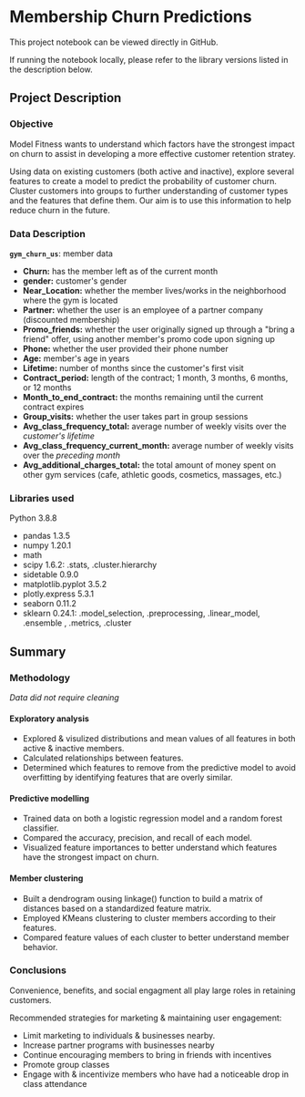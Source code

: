 # Membership Churn Predictions

This project notebook can be viewed directly in GitHub.

If running the notebook locally, please refer to the library versions listed in the description below.

## Project Description
### Objective
Model Fitness wants to understand which factors have the strongest impact on churn to assist in developing a more effective customer retention stratey.

Using data on existing customers (both active and inactive), explore several features to create a model to predict the probability of customer churn. Cluster customers into groups to further understanding of customer types and the features that define them. Our aim is to use this information to help reduce churn in the future.

### Data Description
 **`gym_churn_us`**: member data
- **Churn:** has the member left as of the current month
- **gender:** customer's gender
- **Near_Location:** whether the member lives/works in the neighborhood where the gym is located
- **Partner:** whether the user is an employee of a partner company (discounted membership)
- **Promo_friends:** whether the user originally signed up through a "bring a friend" offer, using another member's promo code upon signing up
- **Phone:** whether the user provided their phone number
- **Age:** member's age in years
- **Lifetime:** number of months since the customer's first visit
- **Contract_period:** length of the contract; 1 month, 3 months, 6 months, or 12 months
- **Month_to_end_contract:** the months remaining until the current contract expires
- **Group_visits:** whether the user takes part in group sessions
- **Avg_class_frequency_total:** average number of weekly visits over the *customer's lifetime*
- **Avg_class_frequency_current_month:** average number of weekly visits over the *preceding month*
- **Avg_additional_charges_total:** the total amount of money spent on other gym services (cafe, athletic goods, cosmetics, massages, etc.)

### Libraries used
Python 3.8.8
- pandas 1.3.5
- numpy 1.20.1
- math
- scipy 1.6.2: .stats, .cluster.hierarchy 
- sidetable 0.9.0 
- matplotlib.pyplot 3.5.2 
- plotly.express 5.3.1 
- seaborn 0.11.2 
- sklearn 0.24.1: .model_selection, .preprocessing, .linear_model, .ensemble , .metrics, .cluster 

## Summary
### Methodology
*Data did not require cleaning*
#### Exploratory analysis
- Explored & visulized distributions and mean values of all features in both active & inactive members.
- Calculated relationships between features.
- Determined which features to remove from the predictive model to avoid overfitting by identifying features that are overly similar.
#### Predictive modelling
- Trained data on both a logistic regression model and a random forest classifier.
- Compared the accuracy, precision, and recall of each model.
- Visualized feature importances to better understand which features have the strongest impact on churn.
#### Member clustering
- Built a dendrogram ousing linkage() function to build a matrix of distances based on a standardized feature matrix.
- Employed KMeans clustering to cluster members according to their features.
- Compared feature values of each cluster to better understand member behavior.

### Conclusions

Convenience, benefits, and social engagment all play large roles in retaining customers. 

Recommended strategies for marketing & maintaining user engagement:

- Limit marketing to individuals & businesses nearby.
- Increase partner programs with businesses nearby
- Continue encouraging members to bring in friends with incentives
- Promote group classes
- Engage with & incentivize members who have had a noticeable drop in class attendance

